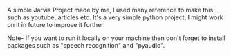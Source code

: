 A simple Jarvis Project made by me, I used many reference to make this such as youtube, articles etc.
It's a very simple python project, I might work on it in future to improve it further.

Note- If you want to run it locally on your machine then don't forget to install packages such as "speech recognition" and "pyaudio".
